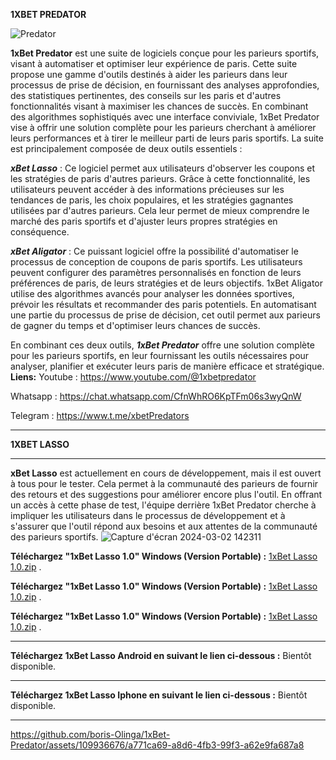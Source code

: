 
**1XBET PREDATOR**

![Predator](https://github.com/boris-Olinga/1xBet-Predator/assets/109936676/d9dbb23a-c7f6-42a6-9c34-267e23e91714)

**1xBet Predator** est une suite de logiciels conçue pour les parieurs sportifs, visant à automatiser et optimiser leur expérience de paris. Cette suite propose une gamme d'outils destinés à aider les parieurs dans leur processus de prise de décision, en fournissant des analyses approfondies, des statistiques pertinentes, des conseils sur les paris et d'autres fonctionnalités visant à maximiser les chances de succès. En combinant des algorithmes sophistiqués avec une interface conviviale, 1xBet Predator vise à offrir une solution complète pour les parieurs cherchant à améliorer leurs performances et à tirer le meilleur parti de leurs paris sportifs.
La suite est principalement composée de deux outils essentiels :

***xBet Lasso*** : Ce logiciel permet aux utilisateurs d'observer les coupons et les stratégies de paris d'autres parieurs. Grâce à cette fonctionnalité, les utilisateurs peuvent accéder à des informations précieuses sur les tendances de paris, les choix populaires, et les stratégies gagnantes utilisées par d'autres parieurs. Cela leur permet de mieux comprendre le marché des paris sportifs et d'ajuster leurs propres stratégies en conséquence.

***xBet Aligator*** : Ce puissant logiciel offre la possibilité d'automatiser le processus de conception de coupons de paris sportifs. Les utilisateurs peuvent configurer des paramètres personnalisés en fonction de leurs préférences de paris, de leurs stratégies et de leurs objectifs. 1xBet Aligator utilise des algorithmes avancés pour analyser les données sportives, prévoir les résultats et recommander des paris potentiels. En automatisant une partie du processus de prise de décision, cet outil permet aux parieurs de gagner du temps et d'optimiser leurs chances de succès.

En combinant ces deux outils, ***1xBet Predator*** offre une solution complète pour les parieurs sportifs, en leur fournissant les outils nécessaires pour analyser, planifier et exécuter leurs paris de manière efficace et stratégique.
**Liens:**
Youtube : https://www.youtube.com/@1xbetpredator

Whatsapp : https://chat.whatsapp.com/CfnWhRO6KpTFm06s3wyQnW

Telegram : https://www.t.me/xbetPredators

______________________________________________________________________________________________________________________________________________________________________________________

**1XBET LASSO**

______________________________________________________________________________________________________________________________________________________________________________________
****xBet Lasso**** est actuellement en cours de développement, mais il est ouvert à tous pour le tester. Cela permet à la communauté des parieurs de fournir des retours et des suggestions pour améliorer encore plus l'outil. En offrant un accès à cette phase de test, l'équipe derrière 1xBet Predator cherche à impliquer les utilisateurs dans le processus de développement et à s'assurer que l'outil répond aux besoins et aux attentes de la communauté des parieurs sportifs.
![Capture d'écran 2024-03-02 142311](https://github.com/boris-Olinga/1xBet-Predator/assets/109936676/9ed07c46-5adb-4241-824a-8682be8966b9)


**Téléchargez "1xBet Lasso 1.0" Windows (Version Portable) :** [1xBet Lasso 1.0.zip](https://github.com/boris-Olinga/1xBet-Predator/files/14473165/1xBet.Lasso.1.0.zip)
 .

**Téléchargez "1xBet Lasso 1.0" Windows (Version Portable) :** [1xBet Lasso 1.0.zip](https://github.com/boris-Olinga/1xBet-Predator/files/14473165/1xBet.Lasso.1.0.zip)
 .

**Téléchargez "1xBet Lasso 1.0" Windows (Version Portable) :** [1xBet Lasso 1.0.zip](https://github.com/boris-Olinga/1xBet-Predator/files/14473165/1xBet.Lasso.1.0.zip)
 .


_______________________________________________________________________________________________________________
**Téléchargez 1xBet Lasso Android  en suivant le lien ci-dessous :** Bientôt disponible.
_______________________________________________________________________________________________________________
**Téléchargez 1xBet Lasso Iphone  en suivant le lien ci-dessous :**  Bientôt disponible. 

_______________________________________________________________________________________________________________




https://github.com/boris-Olinga/1xBet-Predator/assets/109936676/a771ca69-a8d6-4fb3-99f3-a62e9fa687a8

